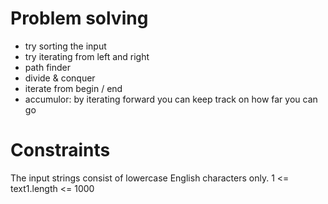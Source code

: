 # Problem solving
- try sorting the input
- try iterating from left and right
- path finder
- divide & conquer
- iterate from begin / end
- accumulor: by iterating forward you can keep track on how far you can go 

# Constraints
The input strings consist of lowercase English characters only.
1 <= text1.length <= 1000
